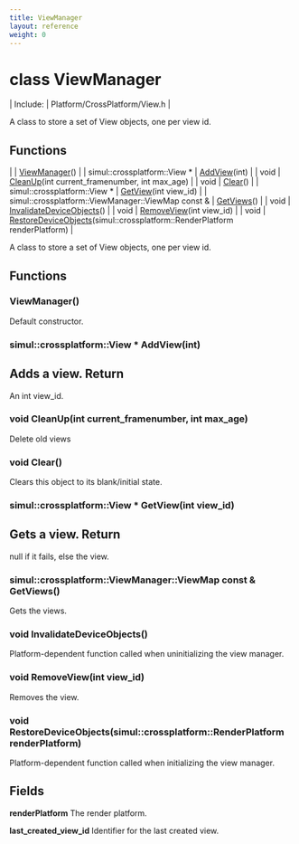 ```yaml
---
title: ViewManager
layout: reference
weight: 0
---
```

class ViewManager
===

| Include: | Platform/CrossPlatform/View.h |

A class to store a set of View objects, one per view id.
  


Functions
---

|  | [ViewManager](#ViewManager)() |
| simul::crossplatform::View * | [AddView](#AddView)(int) |
| void | [CleanUp](#CleanUp)(int current_framenumber, int max_age) |
| void | [Clear](#Clear)() |
| simul::crossplatform::View * | [GetView](#GetView)(int view_id) |
| simul::crossplatform::ViewManager::ViewMap  const & | [GetViews](#GetViews)() |
| void | [InvalidateDeviceObjects](#InvalidateDeviceObjects)() |
| void | [RemoveView](#RemoveView)(int view_id) |
| void | [RestoreDeviceObjects](#RestoreDeviceObjects)(simul::crossplatform::RenderPlatform renderPlatform) |

A class to store a set of View objects, one per view id.
  


Functions
---

### <a name="ViewManager"/> ViewManager()
Default constructor.

### <a name="AddView"/>simul::crossplatform::View * AddView(int)
Adds a view.
Return
---
An int view_id.

### <a name="CleanUp"/>void CleanUp(int current_framenumber, int max_age)
Delete old views

### <a name="Clear"/>void Clear()
Clears this object to its blank/initial state.

### <a name="GetView"/>simul::crossplatform::View * GetView(int view_id)
Gets a view.
Return
---
null if it fails, else the view.

### <a name="GetViews"/>simul::crossplatform::ViewManager::ViewMap  const & GetViews()
Gets the views.

### <a name="InvalidateDeviceObjects"/>void InvalidateDeviceObjects()
Platform-dependent function called when uninitializing the view manager.

### <a name="RemoveView"/>void RemoveView(int view_id)
Removes the view.

### <a name="RestoreDeviceObjects"/>void RestoreDeviceObjects(simul::crossplatform::RenderPlatform renderPlatform)
Platform-dependent function called when initializing the view manager.

Fields
---

**renderPlatform**  The render platform.

**last_created_view_id**  Identifier for the last created view.
